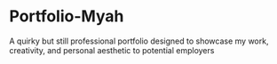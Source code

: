 # Portfolio-Myah
A quirky but still professional portfolio designed to showcase my work, creativity, and personal aesthetic to potential employers
